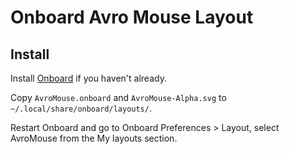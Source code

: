 # Onboard Avro Mouse Layout
## Install
Install [Onboard](https://launchpad.net/onboard) if you haven't already.

Copy ```AvroMouse.onboard``` and ```AvroMouse-Alpha.svg``` to ```~/.local/share/onboard/layouts/```.

Restart Onboard and go to Onboard Preferences > Layout, select AvroMouse from the My layouts section.
